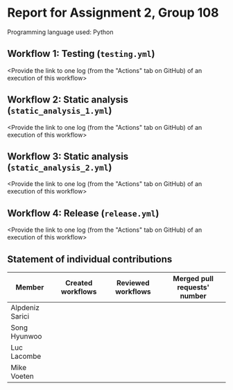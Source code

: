 # Report for Assignment 2, Group 108

Programming language used: Python

## Workflow 1: Testing (`testing.yml`)

<Inform which tool is used to compile and test.>

<script src="https://emgithub.com/embed-v2.js?target=https%3A%2F%2Fgithub.com%2FRAF-Alp%2Fsysidentpy108%2Fblob%2Fmike%2Fsysidentpy%2Fneural_network%2Fnarx_nn.py&style=default&type=code&showBorder=on&showLineNumbers=on&showFileMeta=on&showFullPath=on&showCopy=on"></script>

<Provide the link to one log (from the "Actions" tab on GitHub) of an execution of this workflow>

## Workflow 2: Static analysis (`static_analysis_1.yml`)

<Inform which tool is used to perform code quality check with static analysis.>

<Provide the link to one log (from the "Actions" tab on GitHub) of an execution of this workflow>

## Workflow 3: Static analysis (`static_analysis_2.yml`)

<Inform which tool is used to perform code quality check with static analysis.>

<Provide the link to one log (from the "Actions" tab on GitHub) of an execution of this workflow>

## Workflow 4: Release (`release.yml`)

<Provide the link to one log (from the "Actions" tab on GitHub) of an execution of this workflow>

## Statement of individual contributions

<Write what each group member did. Use the following table for that and add additional text under it if you see fit.>

| Member | Created workflows | Reviewed workflows | Merged pull requests' number |
| --- | --- | --- | --- |
| Alpdeniz Sarici | | | |
| Song Hyunwoo | | | |
| Luc Lacombe | | | |
| Mike Voeten | | | |

